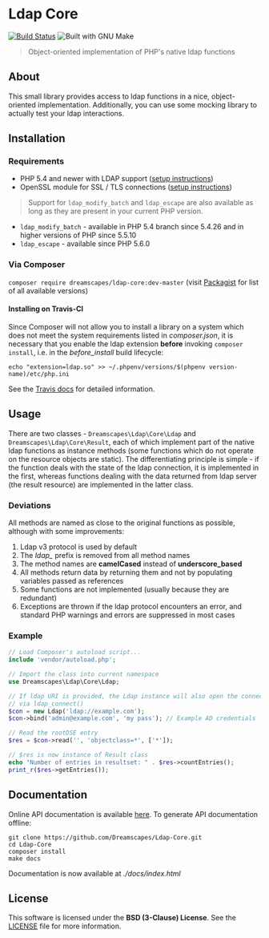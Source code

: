 # Ldap Core

[![Build Status][travis-badge]][travis-url]
![Built with GNU Make][make-badge]

> Object-oriented implementation of PHP's native ldap functions

## About

This small library provides access to ldap functions in a nice, object-oriented implementation. Additionally, you can use some mocking library to actually test your ldap interactions.

## Installation

### Requirements

 - PHP 5.4 and newer with LDAP support ([setup instructions](http://www.php.net/manual/en/ldap.installation.php))
 - OpenSSL module for SSL / TLS connections ([setup instructions](http://www.php.net/manual/en/openssl.installation.php))

> Support for `ldap_modify_batch` and `ldap_escape` are also available as long as they are present in your current PHP version.
 - `ldap_modify_batch` - available in PHP 5.4 branch since 5.4.26 and in higher versions of PHP since 5.5.10
 - `ldap_escape` -  available since PHP 5.6.0

### Via Composer

 `composer require dreamscapes/ldap-core:dev-master` (visit [Packagist](https://packagist.org/packages/Dreamscapes/ldap-core) for list of all available versions)

#### Installing on Travis-CI

Since Composer will not allow you to install a library on a system which does not meet the system requirements listed in *composer.json*, it is necessary that you enable the ldap extension **before** invoking `composer install`, i.e. in the *before_install* build lifecycle:

`echo "extension=ldap.so" >> ~/.phpenv/versions/$(phpenv version-name)/etc/php.ini`

See the [Travis docs](http://docs.travis-ci.com/user/languages/php/#Custom-PHP-configuration) for detailed information.

## Usage

There are two classes - `Dreamscapes\Ldap\Core\Ldap` and `Dreamscapes\Ldap\Core\Result`, each of which implement part of the native ldap functions as instance methods (some functions which do not operate on the resource objects are static). The differentiating principle is simple - if the function deals with the state of the ldap connection, it is implemented in the first, whereas functions dealing with the data returned from ldap server (the result resource) are implemented in the latter class.

### Deviations

All methods are named as close to the original functions as possible, although with some improvements:

1. Ldap v3 protocol is used by default
1. The *ldap_* prefix is removed from all method names
1. The method names are **camelCased** instead of **underscore_based**
1. All methods return data by returning them and not by populating variables passed as references
1. Some functions are not implemented (usually because they are redundant)
1. Exceptions are thrown if the ldap protocol encounters an error, and standard PHP warnings and errors are suppressed in most cases

### Example
```php
// Load Composer's autoload script...
include 'vendor/autoload.php';

// Import the class into current namespace
use Dreamscapes\Ldap\Core\Ldap;

// If ldap URI is provided, the Ldap instance will also open the connection
// via ldap_connect()
$con = new Ldap('ldap://example.com');
$con->bind('admin@example.com', 'my pass'); // Example AD credentials

// Read the rootDSE entry
$res = $con->read('', 'objectclass=*', ['*']);

// $res is now instance of Result class
echo "Number of entries in resultset: " . $res->countEntries();
print_r($res->getEntries());
```

## Documentation

Online API documentation is available [here](http://dreamscapes.github.io/Ldap-Core). To generate API documentation offline:
```
git clone https://github.com/Dreamscapes/Ldap-Core.git
cd Ldap-Core
composer install
make docs
```
Documentation is now available at *./docs/index.html*

## License

This software is licensed under the **BSD (3-Clause) License**.
See the [LICENSE](LICENSE) file for more information.

[travis-badge]: https://travis-ci.org/Dreamscapes/Ldap-Core.svg
[travis-url]: https://travis-ci.org/Dreamscapes/Ldap-Core
[make-badge]: https://img.shields.io/badge/built%20with-GNU%20Make-brightgreen.svg
